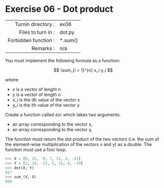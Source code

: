 # Exercise 06 - Dot product

|                         |                    |
| -----------------------:| ------------------ |
|   Turnin directory :    |  ex06              |
|   Files to turn in :    |  dot.py           |
|   Forbidden function :  |  *.sum()           |
|   Remarks :             |  n/a               |

You must implement the following formula as a function:  
  
$$
\sum_{i = 1}^{n} x_i y_i
$$

where:  
- x is a vector of lenght n
- y is a vector of length n
- x_i is the ith value of the vector x
- y_i is the ith value of the vector y

Create a function called `dot` which takes two arguments: 
  - an array corresponding to the vector x,
  - an array corresponding to the vector y,

The function must return the dot product of the two vectors (i.e. the sum of the element-wise multiplication of the vectors x and y) as a double.
The function must use a foor loop.

```python
>>> X = [0, 15, -9, 7, 12, 3, -21]
>>> Y = [2, 14, -13, 5, 12, 4, -19]
>>> dot(X, Y)
917
>>> sum_(X, X)
949
```

